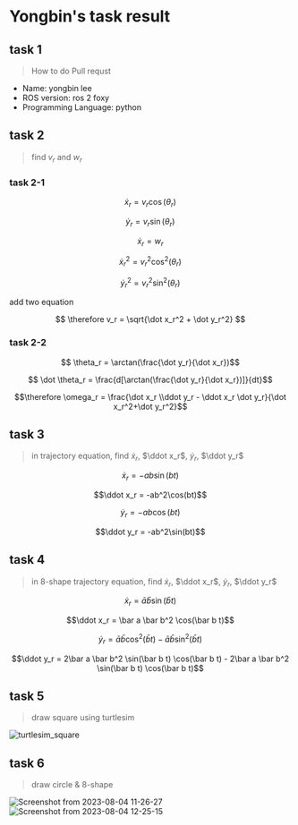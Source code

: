 # Yongbin's task result

## task 1
> How to do Pull requst
- Name: yongbin lee
- ROS version: ros 2 foxy
- Programming Language: python

## task 2
> find $v_r$ and $w_r$

### task 2-1

$$ \dot x_r = v_r \cos(\theta_r) $$

$$ \dot y_r = v_r \sin(\theta_r) $$

$$ \dot x_r = w_r $$

$$ \dot x_r^2 = v_r^2 \cos^2(\theta_r) $$

$$ \dot y_r^2 = v_r^2 \sin^2(\theta_r) $$

add two equation

$$ \therefore v_r = \sqrt{\dot x_r^2 + \dot y_r^2} $$

### task 2-2

$$ \theta_r = \arctan(\frac{\dot y_r}{\dot x_r})$$

$$ \dot \theta_r = \frac{d[\arctan(\frac{\dot y_r}{\dot x_r})]}{dt}$$

$$\therefore \omega_r = \frac{\dot x_r \\ddot y_r - \ddot x_r \dot y_r}{\dot x_r^2+\dot y_r^2}$$

## task 3
> in trajectory equation, find $\dot x_r$, $\ddot x_r$, $\dot y_r$, $\ddot y_r$

$$\dot x_r = -ab\sin(bt)$$

$$\ddot x_r = -ab^2\cos(bt)$$

$$\dot y_r = -ab\cos(bt)$$

$$\ddot y_r = -ab^2\sin(bt)$$

## task 4
> in 8-shape trajectory equation, find $\dot x_r$, $\ddot x_r$, $\dot y_r$, $\ddot y_r$

$$\dot x_r = \bar a \bar b\sin(\bar b t)$$

$$\ddot x_r = \bar a \bar b^2 \cos(\bar b t)$$

$$\dot y_r = \bar a \bar b\cos^2(\bar b t) - \bar a \bar b\sin^2(\bar b t)$$

$$\ddot y_r = 2\bar a \bar b^2 \sin(\bar b t) \cos(\bar b t) - 2\bar a \bar b^2 \sin(\bar b t) \cos(\bar b t)$$

## task 5
> draw square using turtlesim 

![turtlesim_square](https://github.com/yblee1223/incsl_summer_2023/assets/54783158/3c9c45e7-4c25-45d2-a9de-726b3790bf34)

## task 6
> draw circle & 8-shape

![Screenshot from 2023-08-04 11-26-27](https://github.com/yblee1223/incsl_summer_2023/assets/54783158/343df0a8-dfdb-4e0f-8687-d2f3ad6d068c)
![Screenshot from 2023-08-04 12-25-15](https://github.com/yblee1223/incsl_summer_2023/assets/54783158/6a89b31c-0ac6-4026-849f-9e6db2df9e2e)






